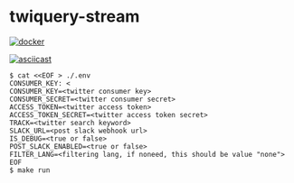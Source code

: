 # twiquery-stream

[![docker](https://img.shields.io/badge/docker-0.1.23-blue.svg)](https://hub.docker.com/r/nnao45/twiquery-stream/tags)

[![asciicast](https://asciinema.org/a/247263.svg)](https://asciinema.org/a/247263)

```shell
$ cat <<EOF > ./.env                                                                                                                                        CONSUMER_KEY: <
CONSUMER_KEY=<twitter consumer key>
CONSUMER_SECRET=<twitter consumer secret>
ACCESS_TOKEN=<twitter access token>
ACCESS_TOKEN_SECRET=<twitter access token secret>
TRACK=<twitter search keyword>
SLACK_URL=<post slack webhook url>
IS_DEBUG=<true or false>
POST_SLACK_ENABLED=<true or false>
FILTER_LANG=<filtering lang, if noneed, this should be value "none">
EOF
$ make run
```
